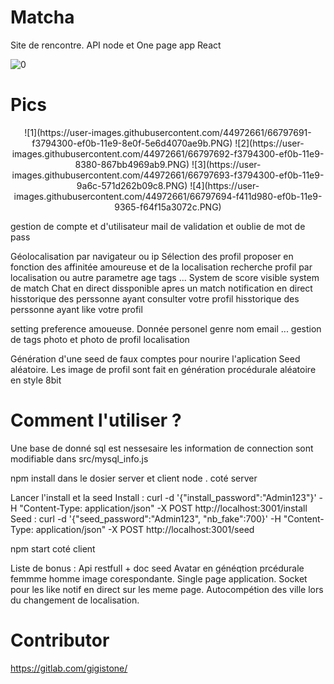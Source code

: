 # Matcha
Site de rencontre.
API node et One page app React

![0](https://user-images.githubusercontent.com/44972661/66797689-f3794300-ef0b-11e9-85ff-18b44046fec2.PNG)

# Pics

<p align="center">
![1](https://user-images.githubusercontent.com/44972661/66797691-f3794300-ef0b-11e9-8e0f-5e6d4070ae9b.PNG)
![2](https://user-images.githubusercontent.com/44972661/66797692-f3794300-ef0b-11e9-8380-867bb4969ab9.PNG)
![3](https://user-images.githubusercontent.com/44972661/66797693-f3794300-ef0b-11e9-9a6c-571d262b09c8.PNG)
![4](https://user-images.githubusercontent.com/44972661/66797694-f411d980-ef0b-11e9-9365-f64f15a3072c.PNG)
</p>

gestion de compte et d'utilisateur
mail de validation et oublie de mot de pass

Géolocalisation par navigateur ou ip
Sélection des profil proposer en fonction des affinitée amoureuse et de la localisation
recherche profil par localisation ou autre parametre age tags ...
System de score visible
system de match
Chat en direct dissponible apres un match
notification en direct
hisstorique des perssonne ayant consulter votre profil
hisstorique des perssonne ayant like votre profil

setting 
preference amoueuse.
Donnée personel genre nom email ...
gestion de tags
photo et photo de profil
localisation

Génération d'une seed de faux comptes pour nourire l'aplication
Seed aléatoire.
Les image de profil sont fait en génération procédurale aléatoire en style 8bit


# Comment l'utiliser ?

Une base de donné sql est nessesaire les information de connection sont modifiable dans src/mysql_info.js

npm install dans le dosier server et client
node . coté server

Lancer l'install et la seed 
Install : curl -d '{"install_password":"Admin123"}' -H "Content-Type: application/json" -X POST http://localhost:3001/install
Seed : curl -d '{"seed_password":"Admin123", "nb_fake":700}' -H "Content-Type: application/json" -X POST http://localhost:3001/seed

npm start coté client

Liste de bonus :
Api restfull + doc
seed Avatar en généqtion prcédurale femmme homme image corespondante.
Single page application.
Socket pour les like notif en direct sur les meme page.
Autocompétion des ville lors du changement de localisation.

# Contributor
https://gitlab.com/gigistone/
